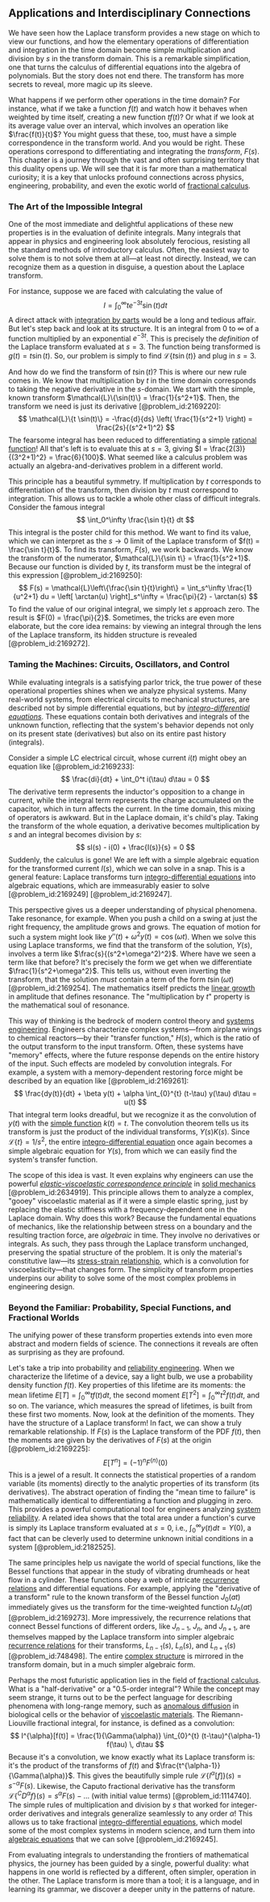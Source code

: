 ## Applications and Interdisciplinary Connections

We have seen how the Laplace transform provides a new stage on which to view our functions, and how the elementary operations of differentiation and integration in the time domain become simple multiplication and division by $s$ in the transform domain. This is a remarkable simplification, one that turns the calculus of differential equations into the algebra of polynomials. But the story does not end there. The transform has more secrets to reveal, more magic up its sleeve.

What happens if we perform other operations in the time domain? For instance, what if we take a function $f(t)$ and watch how it behaves when weighted by time itself, creating a new function $t f(t)$? Or what if we look at its average value over an interval, which involves an operation like $\frac{f(t)}{t}$? You might guess that these, too, must have a simple correspondence in the transform world. And you would be right. These operations correspond to differentiating and integrating the *transform*, $F(s)$. This chapter is a journey through the vast and often surprising territory that this duality opens up. We will see that it is far more than a mathematical curiosity; it is a key that unlocks profound connections across physics, engineering, probability, and even the exotic world of [fractional calculus](@article_id:145727).

### The Art of the Impossible Integral

One of the most immediate and delightful applications of these new properties is in the evaluation of definite integrals. Many integrals that appear in physics and engineering look absolutely ferocious, resisting all the standard methods of introductory calculus. Often, the easiest way to solve them is to not solve them at all—at least not directly. Instead, we can recognize them as a question in disguise, a question about the Laplace transform.

For instance, suppose we are faced with calculating the value of
$$
I = \int_0^\infty t e^{-3t} \sin(t) dt
$$
A direct attack with [integration by parts](@article_id:135856) would be a long and tedious affair. But let's step back and look at its structure. It is an integral from $0$ to $\infty$ of a function multiplied by an exponential $e^{-3t}$. This is precisely the *definition* of the Laplace transform evaluated at $s=3$. The function being transformed is $g(t) = t \sin(t)$. So, our problem is simply to find $\mathcal{L}\{t \sin(t)\}$ and plug in $s=3$.

And how do we find the transform of $t\sin(t)$? This is where our new rule comes in. We know that multiplication by $t$ in the time domain corresponds to taking the negative derivative in the $s$-domain. We start with the simple, known transform $\mathcal{L}\{\sin(t)\} = \frac{1}{s^2+1}$. Then, the transform we need is just its derivative [@problem_id:2169220]:
$$
\mathcal{L}\{t \sin(t)\} = -\frac{d}{ds} \left( \frac{1}{s^2+1} \right) = \frac{2s}{(s^2+1)^2}
$$
The fearsome integral has been reduced to differentiating a simple [rational function](@article_id:270347)! All that's left is to evaluate this at $s=3$, giving $I = \frac{2(3)}{(3^2+1)^2} = \frac{6}{100}$. What seemed like a calculus problem was actually an algebra-and-derivatives problem in a different world.

This principle has a beautiful symmetry. If multiplication by $t$ corresponds to differentiation of the transform, then division by $t$ must correspond to integration. This allows us to tackle a whole other class of difficult integrals. Consider the famous integral
$$
\int_0^\infty \frac{\sin t}{t} dt
$$
This integral is the poster child for this method. We want to find its value, which we can interpret as the $s \to 0$ limit of the Laplace transform of $f(t) = \frac{\sin t}{t}$. To find its transform, $F(s)$, we work backwards. We know the transform of the numerator, $\mathcal{L}\{\sin t\} = \frac{1}{s^2+1}$. Because our function is divided by $t$, its transform must be the integral of this expression [@problem_id:2169250]:
$$
F(s) = \mathcal{L}\left\{\frac{\sin t}{t}\right\} = \int_s^\infty \frac{1}{u^2+1} du = \left[ \arctan(u) \right]_s^\infty = \frac{\pi}{2} - \arctan(s)
$$
To find the value of our original integral, we simply let $s$ approach zero. The result is $F(0) = \frac{\pi}{2}$. Sometimes, the tricks are even more elaborate, but the core idea remains: by viewing an integral through the lens of the Laplace transform, its hidden structure is revealed [@problem_id:2169272].

### Taming the Machines: Circuits, Oscillators, and Control

While evaluating integrals is a satisfying parlor trick, the true power of these operational properties shines when we analyze physical systems. Many real-world systems, from electrical circuits to mechanical structures, are described not by simple differential equations, but by *[integro-differential equations](@article_id:164556)*. These equations contain both derivatives and integrals of the unknown function, reflecting that the system's behavior depends not only on its present state (derivatives) but also on its entire past history (integrals).

Consider a simple LC electrical circuit, whose current $i(t)$ might obey an equation like [@problem_id:2169233]:
$$
\frac{di}{dt} + \int_0^t i(\tau) d\tau = 0
$$
The derivative term represents the inductor's opposition to a change in current, while the integral term represents the charge accumulated on the capacitor, which in turn affects the current. In the time domain, this mixing of operators is awkward. But in the Laplace domain, it's child's play. Taking the transform of the whole equation, a derivative becomes multiplication by $s$ and an integral becomes division by $s$:
$$
sI(s) - i(0) + \frac{I(s)}{s} = 0
$$
Suddenly, the calculus is gone! We are left with a simple algebraic equation for the transformed current $I(s)$, which we can solve in a snap. This is a general feature: Laplace transforms turn [integro-differential equations](@article_id:164556) into algebraic equations, which are immeasurably easier to solve [@problem_id:2169249] [@problem_id:2169247].

This perspective gives us a deeper understanding of physical phenomena. Take resonance, for example. When you push a child on a swing at just the right frequency, the amplitude grows and grows. The equation of motion for such a system might look like $y''(t) + \omega^2 y(t) = \cos(\omega t)$. When we solve this using Laplace transforms, we find that the transform of the solution, $Y(s)$, involves a term like $\frac{s}{(s^2+\omega^2)^2}$. Where have we seen a term like that before? It's precisely the form we get when we differentiate $\frac{1}{s^2+\omega^2}$. This tells us, without even inverting the transform, that the solution *must* contain a term of the form $t \sin(\omega t)$ [@problem_id:2169254]. The mathematics itself predicts the [linear growth](@article_id:157059) in amplitude that defines resonance. The "multiplication by $t$" property is the mathematical soul of resonance.

This way of thinking is the bedrock of modern control theory and [systems engineering](@article_id:180089). Engineers characterize complex systems—from airplane wings to chemical reactors—by their "transfer function," $H(s)$, which is the ratio of the output transform to the input transform. Often, these systems have "memory" effects, where the future response depends on the entire history of the input. Such effects are modeled by convolution integrals. For example, a system with a memory-dependent restoring force might be described by an equation like [@problem_id:2169261]:
$$
\frac{dy(t)}{dt} + \beta y(t) + \alpha \int_{0}^{t} (t-\tau) y(\tau) d\tau = u(t)
$$
That integral term looks dreadful, but we recognize it as the convolution of $y(t)$ with the [simple function](@article_id:160838) $k(t) = t$. The convolution theorem tells us its transform is just the product of the individual transforms, $Y(s) K(s)$. Since $\mathcal{L}\{t\} = 1/s^2$, the entire [integro-differential equation](@article_id:175007) once again becomes a simple algebraic equation for $Y(s)$, from which we can easily find the system's transfer function.

The scope of this idea is vast. It even explains why engineers can use the powerful *[elastic-viscoelastic correspondence principle](@article_id:190950)* in [solid mechanics](@article_id:163548) [@problem_id:2634919]. This principle allows them to analyze a complex, "gooey" viscoelastic material as if it were a simple elastic spring, just by replacing the elastic stiffness with a frequency-dependent one in the Laplace domain. Why does this work? Because the fundamental equations of mechanics, like the relationship between stress on a boundary and the resulting traction force, are *algebraic* in time. They involve no derivatives or integrals. As such, they pass through the Laplace transform unchanged, preserving the spatial structure of the problem. It is only the material's constitutive law—its [stress-strain relationship](@article_id:273599), which is a convolution for viscoelasticity—that changes form. The simplicity of transform properties underpins our ability to solve some of the most complex problems in engineering design.

### Beyond the Familiar: Probability, Special Functions, and Fractional Worlds

The unifying power of these transform properties extends into even more abstract and modern fields of science. The connections it reveals are often as surprising as they are profound.

Let's take a trip into probability and [reliability engineering](@article_id:270817). When we characterize the lifetime of a device, say a light bulb, we use a probability density function $f(t)$. Key properties of this lifetime are its moments: the mean lifetime $E[T] = \int_0^\infty t f(t) dt$, the second moment $E[T^2] = \int_0^\infty t^2 f(t) dt$, and so on. The variance, which measures the spread of lifetimes, is built from these first two moments. Now, look at the definition of the moments. They have the structure of a Laplace transform! In fact, we can show a truly remarkable relationship. If $F(s)$ is the Laplace transform of the PDF $f(t)$, then the moments are given by the derivatives of $F(s)$ at the origin [@problem_id:2169225]:
$$
E[T^n] = (-1)^n F^{(n)}(0)
$$
This is a jewel of a result. It connects the statistical properties of a random variable (its moments) directly to the analytic properties of its transform (its derivatives). The abstract operation of finding the "mean time to failure" is mathematically identical to differentiating a function and plugging in zero. This provides a powerful computational tool for engineers analyzing [system reliability](@article_id:274396). A related idea shows that the total area under a function's curve is simply its Laplace transform evaluated at $s=0$, i.e., $\int_0^\infty y(t) dt = Y(0)$, a fact that can be cleverly used to determine unknown initial conditions in a system [@problem_id:2182525].

The same principles help us navigate the world of special functions, like the Bessel functions that appear in the study of vibrating drumheads or heat flow in a cylinder. These functions obey a web of intricate [recurrence relations](@article_id:276118) and differential equations. For example, applying the "derivative of a transform" rule to the known transform of the Bessel function $J_0(at)$ immediately gives us the transform for the time-weighted function $t J_0(at)$ [@problem_id:2169273]. More impressively, the recurrence relations that connect Bessel functions of different orders, like $J_{n-1}$, $J_n$, and $J_{n+1}$, are themselves mapped by the Laplace transform into simpler algebraic [recurrence relations](@article_id:276118) for their transforms, $L_{n-1}(s)$, $L_n(s)$, and $L_{n+1}(s)$ [@problem_id:748498]. The entire [complex structure](@article_id:268634) is mirrored in the transform domain, but in a much simpler algebraic form.

Perhaps the most futuristic application lies in the field of [fractional calculus](@article_id:145727). What is a "half-derivative" or a "0.5-order integral"? While the concept may seem strange, it turns out to be the perfect language for describing phenomena with long-range memory, such as [anomalous diffusion](@article_id:141098) in biological cells or the behavior of [viscoelastic materials](@article_id:193729). The Riemann-Liouville fractional integral, for instance, is defined as a convolution:
$$
I^{\alpha}[f(t)] = \frac{1}{\Gamma(\alpha)} \int_{0}^{t} (t-\tau)^{\alpha-1} f(\tau) \, d\tau
$$
Because it's a convolution, we know exactly what its Laplace transform is: it's the product of the transforms of $f(t)$ and $\frac{t^{\alpha-1}}{\Gamma(\alpha)}$. This gives the beautifully simple rule $\mathcal{L}\{I^{\alpha}[f]\}(s) = s^{-\alpha} F(s)$. Likewise, the Caputo fractional derivative has the transform $\mathcal{L}\{{}^C D^\alpha f\}(s) = s^\alpha F(s) - \dots$ (with initial value terms) [@problem_id:1114740]. The simple rules of multiplication and division by $s$ that worked for integer-order derivatives and integrals generalize seamlessly to any order $\alpha$! This allows us to take fractional [integro-differential equations](@article_id:164556), which model some of the most complex systems in modern science, and turn them into [algebraic equations](@article_id:272171) that we can solve [@problem_id:2169245].

From evaluating integrals to understanding the frontiers of mathematical physics, the journey has been guided by a single, powerful duality: what happens in one world is reflected by a different, often simpler, operation in the other. The Laplace transform is more than a tool; it is a language, and in learning its grammar, we discover a deeper unity in the patterns of nature.